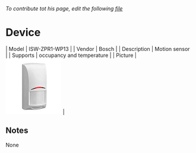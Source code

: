 
*To contribute tot his page, edit the following
[file](https://github.com/Koenkk/zigbee2mqtt.io/blob/master/docgen/device_page_notes.js)*

# Device

| Model | ISW-ZPR1-WP13  |
| Vendor  | Bosch  |
| Description | Motion sensor |
| Supports | occupancy and temperature |
| Picture | ![../images/devices/ISW-ZPR1-WP13.jpg](../images/devices/ISW-ZPR1-WP13.jpg) |

## Notes

None
